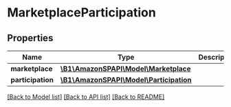 # MarketplaceParticipation

## Properties
Name | Type | Description | Notes
------------ | ------------- | ------------- | -------------
**marketplace** | [**\B1\AmazonSPAPI\Model\Marketplace**](Marketplace.md) |  | 
**participation** | [**\B1\AmazonSPAPI\Model\Participation**](Participation.md) |  | 

[[Back to Model list]](../README.md#documentation-for-models) [[Back to API list]](../README.md#documentation-for-api-endpoints) [[Back to README]](../README.md)


